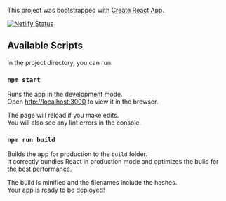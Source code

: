 This project was bootstrapped with [Create React App](https://github.com/facebook/create-react-app).

[![Netlify Status](https://api.netlify.com/api/v1/badges/8c8093d4-8539-4e91-bc27-e4e009367082/deploy-status)](https://app.netlify.com/sites/romantic-darwin-1a422e/deploys)

## Available Scripts

In the project directory, you can run:

### `npm start`

Runs the app in the development mode.<br>
Open [http://localhost:3000](http://localhost:3000) to view it in the browser.

The page will reload if you make edits.<br>
You will also see any lint errors in the console.

### `npm run build`

Builds the app for production to the `build` folder.<br>
It correctly bundles React in production mode and optimizes the build for the best performance.

The build is minified and the filenames include the hashes.<br>
Your app is ready to be deployed!


